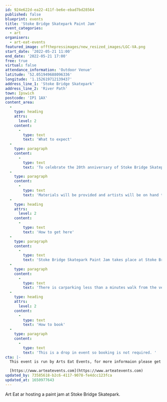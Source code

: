 ```yaml
---
id: 924e622d-ea22-411f-be6e-ebad7bd28564
published: false
blueprint: events
title: 'Stoke Bridge Skatepark Paint Jam'
event_categories:
  - art
organisers:
  - art-eat-events
featured_image: offthepressimages/new_resized_images/LGC-VA.png
start_date: '2022-05-21 11:00'
end_date: '2022-05-21 17:00'
free: true
virtual: false
attendance_information: 'Outdoor Venue'
latitude: '52.051949688096336'
longitude: '1.152619712139437'
address_line_1: 'Stoke Bridge Skatepark'
address_line_2: 'River Path'
town: Ipswich
postcode: 'IP1 1AX'
content_area:
  -
    type: heading
    attrs:
      level: 2
    content:
      -
        type: text
        text: 'What to expect'
  -
    type: paragraph
    content:
      -
        type: text
        text: 'To celebrate the 20th anniversary of Stoke Bridge Skatepark, Art Eat are hosting a Paint Jam where members of the youth and skate communities of Ipswich are invited to come along and get creative.'
  -
    type: paragraph
    content:
      -
        type: text
        text: 'Materials will be provided and artists will be on hand to support anyone who wishes to make a mark to celebrate the 20th year of the park.'
  -
    type: heading
    attrs:
      level: 2
    content:
      -
        type: text
        text: 'How to get here'
  -
    type: paragraph
    content:
      -
        type: text
        text: 'Stoke Bridge Skatepark Paint Jam takes place at Stoke Bridge Skatepark,IP1 1AX.'
  -
    type: paragraph
    content:
      -
        type: text
        text: 'There is carparking less than a minutes walk from the venue.'
  -
    type: heading
    attrs:
      level: 2
    content:
      -
        type: text
        text: 'How to book'
  -
    type: paragraph
    content:
      -
        type: text
        text: 'This is a drop in event so booking is not required. '
cta: |-
  This event is run by Arts Eat Events, for more informaion please get in touch via:

  [https://www.arteatevents.com](https://www.arteatevents.com)
updated_by: 73585618-b2c6-4117-9078-fe4dcc123fca
updated_at: 1650977643
---
```

Art Eat ar hosting a paint jam at Stoke Bridge Skatepark.